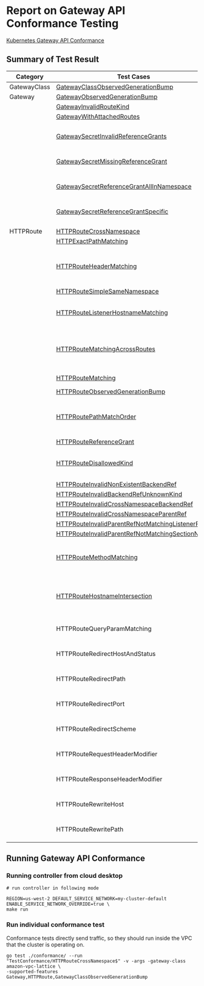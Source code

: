 # Report on Gateway API Conformance Testing

[Kubernetes Gateway API Conformance](https://gateway-api.sigs.k8s.io/concepts/conformance/?h=conformance)

## Summary of Test Result

| Category | Test Cases | Status | Notes |
| - | - | - | - |
| GatewayClass | [GatewayClassObservedGenerationBump](https://github.com/kubernetes-sigs/gateway-api/blob/main/conformance/tests/gatewayclass-observed-generation-bump.go) | ok |
| Gateway | [GatewayObservedGenerationBump](https://github.com/kubernetes-sigs/gateway-api/blob/main/conformance/tests/gateway-observed-generation-bump.go) | ok |
| | [GatewayInvalidRouteKind](https://github.com/kubernetes-sigs/gateway-api/blob/main/conformance/tests/gateway-invalid-route-kind.go) | ok |
| | [GatewayWithAttachedRoutes](https://github.com/kubernetes-sigs/gateway-api/blob/main/conformance/tests/gateway-with-attached-routes.go) | ok |
| | | | |
| | [GatewaySecretInvalidReferenceGrants](https://github.com/kubernetes-sigs/gateway-api/blob/main/conformance/tests/gateway-secret-invalid-reference-grant.go) | N/A | VPC Lattice supports ACM certs |
| | [GatewaySecretMissingReferenceGrant](https://github.com/kubernetes-sigs/gateway-api/blob/main/conformance/tests/gateway-secret-missing-reference-grant.go) | N/A | VPC Lattice supports ACM certs |
| | [GatewaySecretReferenceGrantAllInNamespace](https://github.com/kubernetes-sigs/gateway-api/blob/main/conformance/tests/gateway-secret-reference-grant-all-in-namespace.go) | N/A | VPC Lattice supports ACM Certs |
| | [GatewaySecretReferenceGrantSpecific](https://github.com/kubernetes-sigs/gateway-api/blob/main/conformance/tests/gateway-secret-reference-grant-specific.go) | N/A | VPC Lattice supports ACM certs |
| | | | |
| HTTPRoute | [HTTPRouteCrossNamespace](https://github.com/kubernetes-sigs/gateway-api/blob/main/conformance/tests/httproute-cross-namespace.go) | ok |
| | [HTTPExactPathMatching](https://github.com/kubernetes-sigs/gateway-api/blob/main/conformance/tests/httproute-exact-path-matching.go) | ok |
| | [HTTPRouteHeaderMatching](https://github.com/kubernetes-sigs/gateway-api/blob/main/conformance/tests/httproute-header-matching.go) | fail | Test data exceeds Lattice limit on # of rules |
| | [HTTPRouteSimpleSameNamespace](https://github.com/kubernetes-sigs/gateway-api/blob/main/conformance/tests/httproute-simple-same-namespace.go) | ok |
| | [HTTPRouteListenerHostnameMatching](https://github.com/kubernetes-sigs/gateway-api/blob/main/conformance/tests/httproute-listener-hostname-matching.go) | N/A | Listener hostname not supported |
| | [HTTPRouteMatchingAcrossRoutes](https://github.com/kubernetes-sigs/gateway-api/blob/main/conformance/tests/httproute-matching-across-routes.go) | N/A | Custom domain name conflict not allowed |
| | [HTTPRouteMatching](https://github.com/kubernetes-sigs/gateway-api/blob/main/conformance/tests/httproute-matching.go) | fail | Route precedence |
| | [HTTPRouteObservedGenerationBump](https://github.com/kubernetes-sigs/gateway-api/blob/main/conformance/tests/httproute-observed-generation-bump.go) | ok |
| | [HTTPRoutePathMatchOrder](https://github.com/kubernetes-sigs/gateway-api/blob/main/conformance/tests/httproute-path-match-order.go) | fail | Test data exceeds Lattice limit on # of rules |
| | [HTTPRouteReferenceGrant](https://github.com/kubernetes-sigs/gateway-api/blob/main/conformance/tests/httproute-reference-grant.go) | N/A |
| | [HTTPRouteDisallowedKind](https://github.com/kubernetes-sigs/gateway-api/blob/main/conformance/tests/httproute-disallowed-kind.go) | N/A | Only HTTPRoute is supported |
| | [HTTPRouteInvalidNonExistentBackendRef](https://github.com/kubernetes-sigs/gateway-api/blob/main/conformance/tests/httproute-invalid-backendref-nonexistent.go) | fail | [#277](https://github.com/aws/aws-application-networking-k8s/issues/277) |
| | [HTTPRouteInvalidBackendRefUnknownKind](https://github.com/kubernetes-sigs/gateway-api/blob/main/conformance/tests/httproute-invalid-backendref-unknown-kind.go) | fail | [#277](https://github.com/aws/aws-application-networking-k8s/issues/277) |
| | [HTTPRouteInvalidCrossNamespaceBackendRef](https://github.com/kubernetes-sigs/gateway-api/blob/main/conformance/tests/httproute-invalid-cross-namespace-backend-ref.go) | fail | [#277](https://github.com/aws/aws-application-networking-k8s/issues/277) |
| | [HTTPRouteInvalidCrossNamespaceParentRef](https://github.com/kubernetes-sigs/gateway-api/blob/main/conformance/tests/httproute-invalid-cross-namespace-parent-ref.go)  | fail | [#277](https://github.com/aws/aws-application-networking-k8s/issues/277) |
| | [HTTPRouteInvalidParentRefNotMatchingListenerPort](https://github.com/kubernetes-sigs/gateway-api/blob/main/conformance/tests/httproute-invalid-parentref-not-matching-listener-port.go) | fail | [#277](https://github.com/aws/aws-application-networking-k8s/issues/277) |
| | [HTTPRouteInvalidParentRefNotMatchingSectionName](https://github.com/kubernetes-sigs/gateway-api/blob/main/conformance/tests/httproute-invalid-parentref-not-matching-section-name.go) | fail | [#277](https://github.com/aws/aws-application-networking-k8s/issues/277) |
| | | | |
| | [HTTPRouteMethodMatching](https://github.com/kubernetes-sigs/gateway-api/blob/main/conformance/tests/httproute-method-matching.go) | fail | not supported in controller yet. [#123](https://github.com/aws/aws-application-networking-k8s/issues/123) |
| | | | |
| | [HTTPRouteHostnameIntersection](https://github.com/kubernetes-sigs/gateway-api/blob/main/conformance/tests/httproute-hostname-intersection.go) | N/A | VPC lattice only supports one custom domain |
| | HTTPRouteQueryParamMatching | N/A | Not supported by lattice |
| | HTTPRouteRedirectHostAndStatus | N/A | Not supported by lattice |
| | HTTPRouteRedirectPath | N/A | Not supported by lattice |
| | HTTPRouteRedirectPort | N/A | Not supported by lattice | 
| | HTTPRouteRedirectScheme | N/A | Not supported by lattice |
| | HTTPRouteRequestHeaderModifier | N/A | Not supported by lattice |
| | HTTPRouteResponseHeaderModifier | N/A | Not supported by lattice |
| | HTTPRouteRewriteHost | N/A | Not supported by lattice |
| | HTTPRouteRewritePath | N/A | Not supported by lattice |

## Running Gateway API Conformance

### Running controller from cloud desktop

```
# run controller in following mode

REGION=us-west-2 DEFAULT_SERVICE_NETWORK=my-cluster-default ENABLE_SERVICE_NETWORK_OVERRIDE=true \
make run
```

### Run individual conformance test

Conformance tests directly send traffic, so they should run inside the VPC that the cluster is operating on.

```
go test ./conformance/ --run "TestConformance/HTTPRouteCrossNamespace$" -v -args -gateway-class amazon-vpc-lattice \
-supported-features Gateway,HTTPRoute,GatewayClassObservedGenerationBump

```






